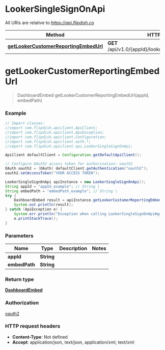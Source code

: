 # LookerSingleSignOnApi

All URIs are relative to *https://api.flipdish.co*

Method | HTTP request | Description
------------- | ------------- | -------------
[**getLookerCustomerReportingEmbedUrl**](LookerSingleSignOnApi.md#getLookerCustomerReportingEmbedUrl) | **GET** /api/v1.0/{appId}/looker/sso/CustomerReporting | 


<a name="getLookerCustomerReportingEmbedUrl"></a>
# **getLookerCustomerReportingEmbedUrl**
> DashboardEmbed getLookerCustomerReportingEmbedUrl(appId, embedPath)



### Example
```java
// Import classes:
//import com.flipdish.apiclient.ApiClient;
//import com.flipdish.apiclient.ApiException;
//import com.flipdish.apiclient.Configuration;
//import com.flipdish.apiclient.auth.*;
//import com.flipdish.apiclient.api.LookerSingleSignOnApi;

ApiClient defaultClient = Configuration.getDefaultApiClient();

// Configure OAuth2 access token for authorization: oauth2
OAuth oauth2 = (OAuth) defaultClient.getAuthentication("oauth2");
oauth2.setAccessToken("YOUR ACCESS TOKEN");

LookerSingleSignOnApi apiInstance = new LookerSingleSignOnApi();
String appId = "appId_example"; // String | 
String embedPath = "embedPath_example"; // String | 
try {
    DashboardEmbed result = apiInstance.getLookerCustomerReportingEmbedUrl(appId, embedPath);
    System.out.println(result);
} catch (ApiException e) {
    System.err.println("Exception when calling LookerSingleSignOnApi#getLookerCustomerReportingEmbedUrl");
    e.printStackTrace();
}
```

### Parameters

Name | Type | Description  | Notes
------------- | ------------- | ------------- | -------------
 **appId** | **String**|  |
 **embedPath** | **String**|  |

### Return type

[**DashboardEmbed**](DashboardEmbed.md)

### Authorization

[oauth2](../README.md#oauth2)

### HTTP request headers

 - **Content-Type**: Not defined
 - **Accept**: application/json, text/json, application/xml, text/xml

